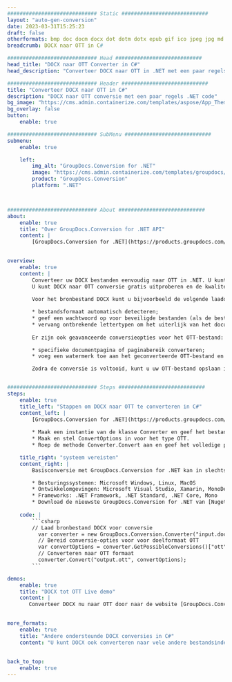 ```yaml
---
############################# Static ############################
layout: "auto-gen-conversion"
date: 2023-03-31T15:25:23
draft: false
otherformats: bmp doc docm docx dot dotm dotx epub gif ico jpeg jpg md odt ott pdf png psd rtf tex tif tiff txt xps
breadcrumb: DOCX naar OTT in C#

############################# Head ############################
head_title: "DOCX naar OTT Converter in C#"
head_description: "Converteer DOCX naar OTT in .NET met een paar regels code. Gebruik de GroupDocs Document Conversion API om meer dan 160 bestandsformaten te converteren."

############################# Header ############################
title: "Converteer DOCX naar OTT in C#"
description: "DOCX naar OTT conversie met een paar regels .NET code"
bg_image: "https://cms.admin.containerize.com/templates/aspose/App_Themes/V3/images/bg/header1.png"
bg_overlay: false
button:
    enable: true

############################# SubMenu ############################
submenu:
    enable: true

    left:
        img_alt: "GroupDocs.Conversion for .NET"
        image: "https://cms.admin.containerize.com/templates/groupdocs/images/product-logos/90x90-noborder/groupdocs-conversion-net.png"
        product: "GroupDocs.Conversion"
        platform: ".NET"



############################# About ############################
about:
    enable: true
    title: "Over GroupDocs.Conversion for .NET API"
    content: |
        [GroupDocs.Conversion for .NET](https://products.groupdocs.com/conversion/net/) kan worden gebruikt om Microsoft Word, Excel, PowerPoint, PDF, Visio en andere formaten te converteren. GroupDocs.Conversion is een standalone API die geschikt is voor back-end en interne systemen waar hoge prestaties vereist zijn. Het is niet afhankelijk van software zoals Microsoft of Open Office.
    

overview:
    enable: true
    content: |
        Converteer uw DOCX bestanden eenvoudig naar OTT in .NET. U kunt slechts een paar C# coderegels gebruiken op elk platform naar keuze, zoals - Windows, Linux, macOS.
        U kunt DOCX naar OTT conversie gratis uitproberen en de kwaliteit van de conversieresultaten evalueren. Naast eenvoudige scenario's voor bestandsconversie kunt u meer geavanceerde opties proberen voor het laden van het bronbestand DOCX en voor het opslaan van het OTT-uitvoerresultaat. 
        
        Voor het bronbestand DOCX kunt u bijvoorbeeld de volgende laadopties gebruiken:

        * bestandsformaat automatisch detecteren;
        * geef een wachtwoord op voor beveiligde bestanden (als de bestandsindeling dit ondersteunt);
        * vervang ontbrekende lettertypen om het uiterlijk van het document te behouden.
        
        Er zijn ook geavanceerde conversieopties voor het OTT-bestand:

        * specifieke documentpagina of paginabereik converteren;
        * voeg een watermerk toe aan het geconverteerde OTT-bestand en nog veel meer.

        Zodra de conversie is voltooid, kunt u uw OTT-bestand opslaan in het lokale bestandspad of in opslag van derden, zoals FTP, Amazon S3, Google Drive, Dropbox enz. Let op: om DOCX naar {{ te converteren) TO}} er is geen extra software nodig, zoals MS Office, Open Office, Adobe Acrobat Reader enz.


############################# Steps ############################
steps:
    enable: true
    title_left: "Stappen om DOCX naar OTT te converteren in C#"
    content_left: |
        [GroupDocs.Conversion for .NET](https://products.groupdocs.com/conversion/net/) maakt het gemakkelijk voor ontwikkelaars om een ​​DOCX bestand naar OTT te converteren met een paar regels code.
        
        * Maak een instantie van de klasse Converter en geef het bestand DOCX het volledige pad
        * Maak en stel ConvertOptions in voor het type OTT.
        * Roep de methode Converter.Convert aan en geef het volledige pad en formaat (OTT) door als parameter

    title_right: "systeem vereisten"
    content_right: |
        Basisconversie met GroupDocs.Conversion for .NET kan in slechts een paar eenvoudige stappen worden gedaan. Onze API's worden ondersteund op alle belangrijke platforms en besturingssystemen. Voordat u de onderstaande code uitvoert, moet u ervoor zorgen dat de volgende vereisten op uw systeem zijn geïnstalleerd.

        * Besturingssystemen: Microsoft Windows, Linux, MacOS
        * Ontwikkelomgevingen: Microsoft Visual Studio, Xamarin, MonoDevelop
        * Frameworks: .NET Framework, .NET Standard, .NET Core, Mono
        * Download de nieuwste GroupDocs.Conversion for .NET van [Nuget](https://www.nuget.org/packages/groupdocs.conversion)
         
    code: |
        ```csharp    
        // Laad bronbestand DOCX voor conversie
          var converter = new GroupDocs.Conversion.Converter("input.docx");
          // Bereid conversie-opties voor voor doelformaat OTT
          var convertOptions = converter.GetPossibleConversions()["ott"].ConvertOptions;
          // Converteren naar OTT formaat
          converter.Convert("output.ott", convertOptions);
        ```

demos:
    enable: true
    title: "DOCX tot OTT Live demo"
    content: |
       Converteer DOCX nu naar OTT door naar de website [GroupDocs.Conversion App](https://products.groupdocs.app/conversion/family) te gaan. Online demo heeft de volgende voordelen:
          

more_formats:
    enable: true
    title: "Andere ondersteunde DOCX conversies in C#"
    content: "U kunt DOCX ook converteren naar vele andere bestandsindelingen. Zie de lijst hieronder."
       
       
back_to_top:
    enable: true
---
```

